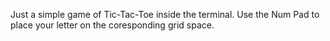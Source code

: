 Just a simple game of Tic-Tac-Toe inside the terminal. Use the Num Pad to place your letter on the coresponding grid space.
